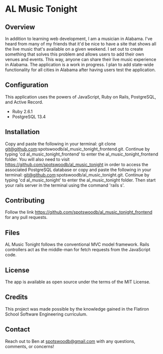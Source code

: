 # AL Music Tonight

## Overview
In addition to learning web development, I am a musician in Alabama. I've heard from many of my friends that it'd be nice to have a site that shows all the live music that's available on a given weekend. I set out to create something that solves this problem and allows users to add their own venues and events. This way, anyone can share their live music experience in Alabama. The application is a work in progress. I plan to add state-wide functionality for all cities in Alabama after having users test the application. 

## Configuration
This application uses the powers of JavaScript, Ruby on Rails, PostgreSQL, and Active Record.
- Ruby 2.6.1
- PostgreSQL 13.4

## Installation
Copy and paste the following in your terminal: git clone git@github.com:spotswoodb/al_music_tonight_frontend.git. Continue by typing 'cd al_music_tonight_frontend' to enter the al_music_tonight_frontend folder. You will also need to visit https://github.com/spotswoodb/al_music_tonight in order to access the associated PostgreSQL database or copy and paste the following in your terminal: git@github.com:spotswoodb/al_music_tonight.git. Continue by typing 'cd al_music_tonight' to enter the al_music_tonight folder. Then start your rails server in the terminal using the command 'rails s'.

## Contributing
Follow the link https://github.com/spotswoodb/al_music_tonight_frontend for any pull requests.

## Files
AL Music Tonight follows the conventional MVC model framework. Rails controllers act as the middle-man for fetch requests from the JavaScript code.

## License
The app is available as open source under the terms of the MIT License.

## Credits
This project was made possible by the knowledge gained in the Flatiron School Software Engineering curriculum.

## Contact
Reach out to Ben at spotswoodb@gmail.com with any questions, comments, or concerns!